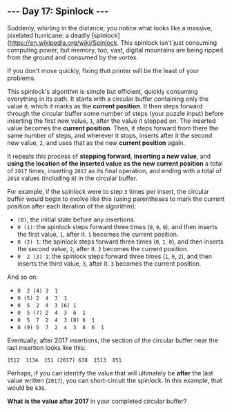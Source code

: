 ## --- Day 17: Spinlock ---
Suddenly, whirling in the distance, you notice what looks like a massive, pixelated hurricane: a deadly [spinlock](https://en.wikipedia.org/wiki/Spinlock. This spinlock isn't just consuming computing power, but memory, too; vast, digital mountains are being ripped from the ground and consumed by the vortex.
 
If you don't move quickly, fixing that printer will be the least of your problems.
 
This spinlock's algorithm is simple but efficient, quickly consuming everything in its path. It starts with a circular buffer containing only the value `0`, which it marks as the **current position**. It then steps forward through the circular buffer some number of steps (your puzzle input) before inserting the first new value, `1`, after the value it stopped on. The inserted value becomes the **current position**. Then, it steps forward from there the same number of steps, and wherever it stops, inserts after it the second new value, `2`, and uses that as the new **current position** again.
 
It repeats this process of **stepping forward**, **inserting a new value**, and **using the location of the inserted value as the new current position** a total of `2017` times, inserting `2017` as its final operation, and ending with a total of `2018` values (including `0`) in the circular buffer.
 
For example, if the spinlock were to step `3` times per insert, the circular buffer would begin to evolve like this (using parentheses to mark the current position after each iteration of the algorithm):
 
- `(0)`, the initial state before any insertions.
- `0 (1)`: the spinlock steps forward three times (`0`, `0`, `0`), and then inserts the first value, `1`, after it. `1` becomes the current position.
- `0 (2) 1`: the spinlock steps forward three times (`0`, `1`, `0`), and then inserts the second value, `2`, after it. `2` becomes the current position.
- `0  2 (3) 1`: the spinlock steps forward three times (`1`, `0`, `2`), and then inserts the third value, `3`, after it. `3` becomes the current position.
 
And so on:
 
- `0  2 (4) 3  1`
- `0 (5) 2  4  3  1`
- `0  5  2  4  3 (6) 1`
- `0  5 (7) 2  4  3  6  1`
- `0  5  7  2  4  3 (8) 6  1`
- `0 (9) 5  7  2  4  3  8  6  1`
 
Eventually, after 2017 insertions, the section of the circular buffer near the last insertion looks like this:
 
```
1512  1134  151 (2017) 638  1513  851
```
 
Perhaps, if you can identify the value that will ultimately be **after** the last value written (`2017`), you can short-circuit the spinlock. In this example, that would be `638`.
 
**What is the value after 2017** in your completed circular buffer?
 